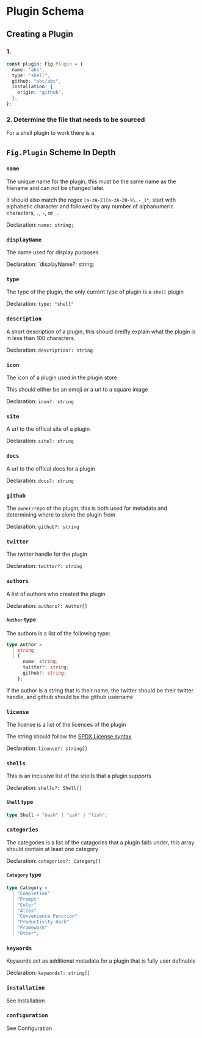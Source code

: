 # Plugin Schema

## Creating a Plugin

### 1. 

```typescript
const plugin: Fig.Plugin = {
  name: "abc",
  type: "shell",
  github: "abc/abc",
  installation: {
    origin: "github",
  },
};
```

### 2. Determine the file that needs to be sourced

For a shell plugin to work there is a

## `Fig.Plugin` Scheme In Depth

### `name`

The unique name for the plugin, this must be the same name as the filename and can not be changed later.

It should also match the regex `[a-zA-Z][a-zA-Z0-9\.-_]*`, start with alphabetic character and followed by any number of alphanumeric characters, `.`, `-`, or `_`.

Declaration: `name: string;`

### `displayName`

The name used for display purposes

Declaration: `displayName?: string;

### `type`

The type of the plugin, the only current type of plugin is a `shell` plugin

Declaration: `type: "shell"`

### `description`

A short description of a plugin, this should breifly explain what the plugin is in less than 100 characters.

Declaration: `description?: string`

### `icon`

The icon of a plugin used in the plugin store

This should either be an emoji or a url to a square image

Declaration: `icon?: string`

### `site`

A url to the offical site of a plugin

Declaration: `site?: string`

### `docs`

A url to the offical docs for a plugin

Declaration: `docs?: string`

### `github`

The `owner/repo` of the plugin, this is both used for metadata and determining where to clone the plugin from

Declaration: `github?: string`

### `twitter`

The twitter handle for the plugin

Declaration: `twitter?: string`

### `authors`

A list of authors who created the plugin

Declaration: `authors?: Author[]`

#### `Author` type

The authors is a list of the following type:

```typescript
type Author =
  | string
  | {
      name: string;
      twitter?: string;
      github?: string;
    };
```

If the author is a string that is their name, the twitter should be their twitter handle, and github should be the github username

### `license`

The license is a list of the licences of the plugin 

The string should follow the [SPDX License syntax](https://en.wikipedia.org/wiki/Software_Package_Data_Exchange#License_syntax)

Declaration: `license?: string[]`

### `shells`

This is an inclusive list of the shells that a plugin supports

Declaration: `shells?: Shell[]` 

#### `Shell` type

```typescript
type Shell = "bash" | "zsh" | "fish";
```

### `categories`

The categories is a list of the catagories that a plugin falls under, this array should contain at least one category

Declaration: `categories?: Category[]`

#### `Category` type

```typescript
type Category =
  | "Completion"
  | "Prompt"
  | "Color"
  | "Alias"
  | "Convenience Function"
  | "Productivity Hack"
  | "Framework"
  | "Other";
```

### `keywords`

Keywords act as additional metadata for a plugin that is fully user definable

Declaration: `keywords?: string[]`

### `installation`

See Installation

### `configuration`

See Configuration

